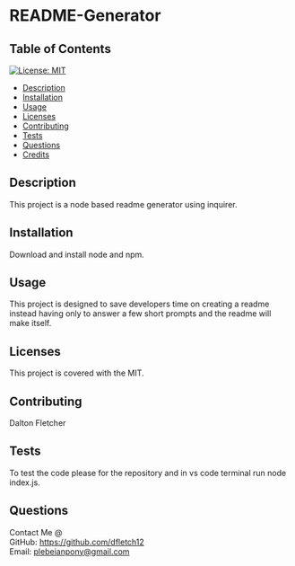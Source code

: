 # README-Generator
    
   ## Table of Contents
   [![License: MIT](https://img.shields.io/badge/License-MIT-yellow.svg)](https://opensource.org/licenses/MIT)
   * [Description](#description)
   * [Installation](#installation)
   * [Usage](#usage)
   * [Licenses](#licenses)
   * [Contributing](#contributing)
   * [Tests](#tests)
   * [Questions](#questions)
   * [Credits](#credits)
   ## Description
   This project is a node based readme generator using inquirer.
   ## Installation
   Download and install node and npm.
   ## Usage
   This project is designed to save developers time on creating a readme instead having only to answer a few short prompts and the readme will make itself.
   ## Licenses
   This project is covered with the MIT.
   ## Contributing
   Dalton Fletcher
   ## Tests
   To test the code please for the repository and in vs code terminal run node index.js.
   ## Questions
   Contact Me @  
   GitHub: https://github.com/dfletch12  
   Email: plebeianpony@gmail.com
 